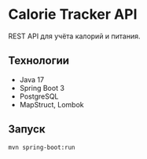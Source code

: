 # Calorie Tracker API

REST API для учёта калорий и питания.

## Технологии
- Java 17
- Spring Boot 3
- PostgreSQL
- MapStruct, Lombok

## Запуск
```bash
mvn spring-boot:run